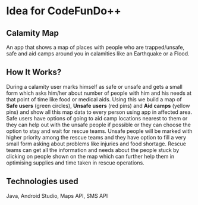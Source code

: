 # Idea for CodeFunDo++

## Calamity Map
An app that shows a map of places with people who are trapped/unsafe, safe and aid camps around you in calamities like an Earthquake or a Flood.

## How It Works?
During a calamity user marks himself as safe or unsafe and gets a small form which asks him/her about number of people with him and his needs at that point of time like food or medical aids. Using this we build a map of **Safe users** (green circles), **Unsafe users** (red pins) and **Aid camps** (yellow pins) and show all this map data to every person using app in affected area. Safe users have options of going to aid camp locations nearest to them or they can help out with the unsafe people if possible or they can choose the option to stay and wait for rescue teams. Unsafe people will be marked with higher priority among the rescue teams and they have option to fill a very small form asking about problems like injuries and food shortage. Rescue teams can get all the information and needs about the people stuck by clicking on people shown on the map which can further help them in optimising supplies and time taken in rescue operations.

## Technologies used
Java, Android Studio, Maps API, SMS API 
